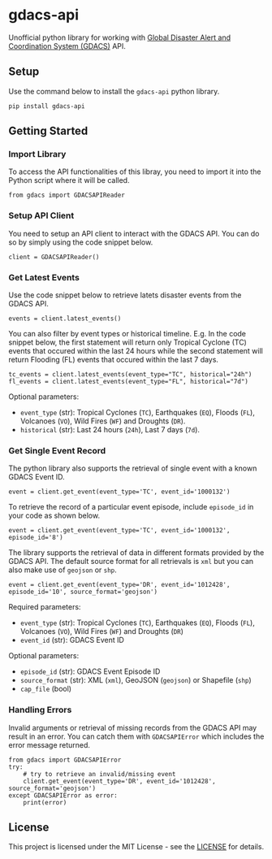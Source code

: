 # gdacs-api
Unofficial python library for working with [Global Disaster Alert and Coordination System (GDACS)](https://www.gdacs.org/) API.

## Setup
Use the command below to install the `gdacs-api` python library.

```
pip install gdacs-api
```

## Getting Started
### Import Library

To access the API functionalities of this libray, you need to import it into the Python script where it will be called.

```
from gdacs import GDACSAPIReader
```

### Setup API Client

You need to setup an API client to interact with the GDACS API. You can do so by simply using the code snippet below.

```
client = GDACSAPIReader()
```

### Get Latest Events

Use the code snippet below to retrieve latets disaster events from the GDACS API.

```
events = client.latest_events()
```

You can also filter by event types or historical timeline. E.g. In the code snippet below, the first statement will return only Tropical Cyclone (TC) events that occured within the last 24 hours while the second statement will return Flooding (FL) events that occured within the last 7 days.

```
tc_events = client.latest_events(event_type="TC", historical="24h")
fl_events = client.latest_events(event_type="FL", historical="7d")
```

Optional parameters:
- `event_type` (str): Tropical Cyclones (`TC`), Earthquakes (`EQ`), Floods (`FL`), Volcanoes (`VO`), Wild Fires (`WF`) and Droughts (`DR`).
- `historical` (str): Last 24 hours (`24h`), Last 7 days (`7d`).

### Get Single Event Record

The python library also supports the retrieval of single event with a known GDACS Event ID.

```
event = client.get_event(event_type='TC', event_id='1000132')
```

To retrieve the record of a particular event episode, include `episode_id` in your code as shown below.

```
event = client.get_event(event_type='TC', event_id='1000132', episode_id='8')
```

The library supports the retrieval of data in different formats provided by the GDACS API. The default source format for all retrievals is `xml` but you can also make use of `geojson` or `shp`.

```
event = client.get_event(event_type='DR', event_id='1012428', episode_id='10', source_format='geojson')
```

Required parameters:
- `event_type` (str): Tropical Cyclones (`TC`), Earthquakes (`EQ`), Floods (`FL`), Volcanoes (`VO`), Wild Fires (`WF`) and Droughts (`DR`)
- `event_id` (str): GDACS Event ID

Optional parameters:
- `episode_id` (str): GDACS Event Episode ID
- `source_format` (str): XML (`xml`), GeoJSON (`geojson`) or Shapefile (`shp`)
- `cap_file` (bool)

### Handling Errors

Invalid arguments or retrieval of missing records from the GDACS API may result in an error. You can catch them with `GDACSAPIError` which includes the error message returned.
```
from gdacs import GDACSAPIError
try:
    # try to retrieve an invalid/missing event
    client.get_event(event_type='DR', event_id='1012428', source_format='geojson')
except GDACSAPIError as error:
    print(error)
```

## License

This project is licensed under the MIT License - see the [LICENSE](LICENSE) for details.